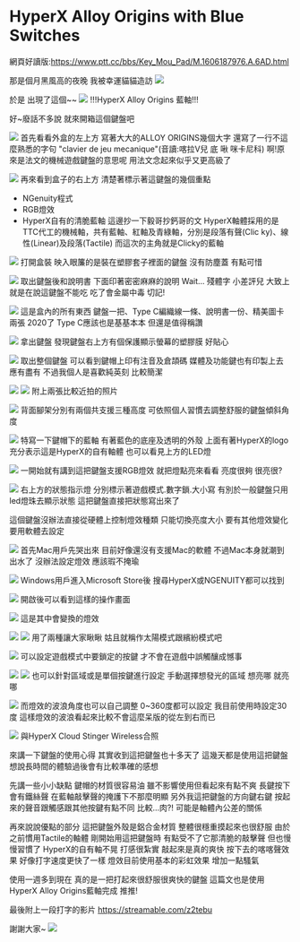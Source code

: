 # HyperX Alloy Origins with Blue Switches

網頁好讀版:https://www.ptt.cc/bbs/Key_Mou_Pad/M.1606187976.A.6AD.html

那是個月黑風高的夜晚
我被幸運貓貓造訪
![](https://i.imgur.com/Mn2ksGt.jpg)

於是
出現了這個~~
![](https://i.imgur.com/ZrgJOuk.jpg)
!!!HyperX Alloy Origins 藍軸!!!

好~廢話不多說
就來開箱這個鍵盤吧


![](https://i.imgur.com/ZIBqE42.jpg)
首先看看外盒的左上方
寫著大大的ALLOY ORIGINS幾個大字
還寫了一行不這麼熟悉的字句
"clavier de jeu mecanique"(音讀:喀拉V兒 底 啾 咪卡尼科)
啊!原來是法文的機械遊戲鍵盤的意思呢
用法文念起來似乎又更高級了


![](https://i.imgur.com/NwyyNZU.jpg)
再來看到盒子的右上方
清楚著標示著這鍵盤的幾個重點
- NGenuity程式
- RGB燈效
- HyperX自有的清脆藍軸
這邊抄一下毅哥抄鈣哥的文
HyperX軸體採用的是TTC代工的機械軸，共有藍軸、紅軸及青綠軸，分別是段落有聲(Clic
ky)、線性(Linear)及段落(Tactile)
而這次的主角就是Clicky的藍軸


![](https://i.imgur.com/RwJLRFm.jpg)
打開盒裝
映入眼簾的是裝在塑膠套子裡面的鍵盤
沒有防塵蓋 有點可惜


![](https://i.imgur.com/WHd9908.jpg)
取出鍵盤後和說明書
下面印著密密麻麻的說明
Wait... 殘體字 小差評兒
大致上就是在說這鍵盤不能吃 吃了會金屬中毒 切記!


![](https://i.imgur.com/7J0Xcn8.jpg)
這是盒內的所有東西
鍵盤一把、Type C編織線一條、說明書一份、精美圖卡兩張
2020了 Type C應該也是基基本本
但還是值得稱讚


![](https://i.imgur.com/vAVxNaL.jpg)
拿出鍵盤
發現鍵盤右上方有個保護顯示螢幕的塑膠膜
好貼心


![](https://i.imgur.com/Pxrkdx7.jpg)
取出整個鍵盤
可以看到鍵帽上印有注音及倉頡碼
媒體及功能鍵也有印製上去 應有盡有
不過我個人是喜歡純英刻 比較簡潔


![](https://i.imgur.com/uP4X6lz.jpg)
![](https://i.imgur.com/rDDRWJ8.jpg)
附上兩張比較近拍的照片


![](https://i.imgur.com/H7prCxh.jpg)
背面腳架分別有兩個共支援三種高度
可依照個人習慣去調整舒服的鍵盤傾斜角度

![](https://i.imgur.com/o8GGjAQ.jpg)
特寫一下鍵帽下的藍軸
有著藍色的底座及透明的外殼
上面有著HyperX的logo
充分表示這是HyperX的自有軸體
也可以看見上方的LED燈

![](https://i.imgur.com/ccL9d6g.jpg)
一開始就有講到這把鍵盤支援RGB燈效
就把燈點亮來看看
亮度很夠
很亮很?


![](https://i.imgur.com/C6OGyAD.jpg)
右上方的狀態指示燈
分別標示著遊戲模式.數字鎖.大小寫
有別於一般鍵盤只用led燈珠去顯示狀態
這把鍵盤直接把狀態寫出來了


這個鍵盤沒辦法直接從硬體上控制燈效種類
只能切換亮度大小
要有其他燈效變化要用軟體去設定

![](https://i.imgur.com/lhDZZJ6.jpg)
首先Mac用戶先哭出來
目前好像還沒有支援Mac的軟體
不過Mac本身就潮到出水了
沒辦法設定燈效 應該瑕不掩瑜


![](https://i.imgur.com/83vHAgS.jpg)
Windows用戶進入Microsoft Store後
搜尋HyperX或NGENUITY都可以找到

![](https://i.imgur.com/8ALwvaM.jpg)
開啟後可以看到這樣的操作畫面


![](https://i.imgur.com/MU4FS1c.jpg)
這是其中會變換的燈效

![](https://i.imgur.com/dJu1XWw.jpg)
![](https://i.imgur.com/G6fXSdT.jpg)
用了兩種讓大家瞅瞅
姑且就稱作太陽模式跟繽紛模式吧


![](https://i.imgur.com/Q2JwBGz.jpg)
可以設定遊戲模式中要鎖定的按鍵
才不會在遊戲中誤觸釀成憾事

![](https://i.imgur.com/Ag0kFyW.jpg)
![](https://i.imgur.com/lc2rkvL.jpg)
也可以針對區域或是單個按鍵進行設定
手動選擇想發光的區域
想亮哪 就亮哪


![](https://i.imgur.com/7yWWA07.jpg)
而燈效的波浪角度也可以自己調整
0~360度都可以設定
我目前使用時設定30度
這樣燈效的波浪看起來比較不會這麼呆版的從左到右而已


![](https://i.imgur.com/XrdBVOn.jpg)
與HyperX Cloud Stinger Wireless合照


來講一下鍵盤的使用心得
其實收到這把鍵盤也十多天了
這幾天都是使用這把鍵盤
想說長時間的體驗過後會有比較準確的感想

先講一些小小缺點
鍵帽的材質很容易油
雖不影響使用但看起來有點不爽
長鍵按下會有鐵絲聲
在藍軸敲擊聲的掩護下不那麼明顯
另外我這把鍵盤的方向鍵右鍵
按起來的聲音跟觸感跟其他按鍵有點不同
比較...肉?!
可能是軸體內公差的關係

再來說說優點的部分
這把鍵盤外殼是鋁合金材質
整體很穩重摸起來也很舒服
由於之前慣用Tactile的軸體
剛開始用這把鍵盤時
有點受不了它那清脆的敲擊聲
但也慢慢習慣了
HyperX的自有軸不晃
打感很紮實
敲起來是真的爽快
按下去的喀喀聲效果
好像打字速度更快了一樣
燈效目前使用基本的彩虹效果
增加一點騷氣

使用一週多到現在
真的是一把打起來很舒服很爽快的鍵盤
這篇文也是使用HyperX Alloy Origins藍軸完成
推推!


最後附上一段打字的影片
https://streamable.com/z2tebu


謝謝大家~
![](https://i.imgur.com/Bn7j39G.jpg)
